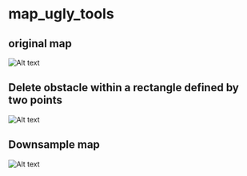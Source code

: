 # map_ugly_tools
## original map
![Alt text](https://github.com/hadhailu/map_ugly_tools/blob/master/resource/original_map.png)

## Delete obstacle within a rectangle defined by two points
![Alt text](https://github.com/hadhailu/map_ugly_tools/blob/master/resource/delete_obstacle_rect.png)

## Downsample map
![Alt text](https://github.com/hadhailu/map_ugly_tools/blob/master/resource/down_sampled_map.png)
